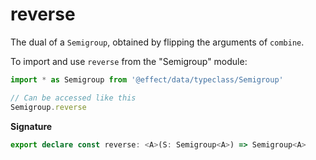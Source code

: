 # reverse

The dual of a `Semigroup`, obtained by flipping the arguments of `combine`.

To import and use `reverse` from the "Semigroup" module:

```ts
import * as Semigroup from '@effect/data/typeclass/Semigroup'

// Can be accessed like this
Semigroup.reverse
```

**Signature**

```ts
export declare const reverse: <A>(S: Semigroup<A>) => Semigroup<A>
```
